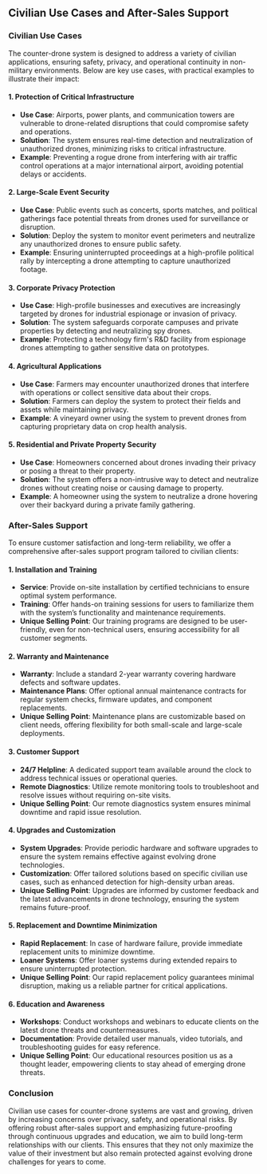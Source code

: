 ## **Civilian Use Cases and After-Sales Support**

### **Civilian Use Cases**
The counter-drone system is designed to address a variety of civilian applications, ensuring safety, privacy, and operational continuity in non-military environments. Below are key use cases, with practical examples to illustrate their impact:

#### **1. Protection of Critical Infrastructure**
- **Use Case**: Airports, power plants, and communication towers are vulnerable to drone-related disruptions that could compromise safety and operations.
- **Solution**: The system ensures real-time detection and neutralization of unauthorized drones, minimizing risks to critical infrastructure.
- **Example**: Preventing a rogue drone from interfering with air traffic control operations at a major international airport, avoiding potential delays or accidents.

#### **2. Large-Scale Event Security**
- **Use Case**: Public events such as concerts, sports matches, and political gatherings face potential threats from drones used for surveillance or disruption.
- **Solution**: Deploy the system to monitor event perimeters and neutralize any unauthorized drones to ensure public safety.
- **Example**: Ensuring uninterrupted proceedings at a high-profile political rally by intercepting a drone attempting to capture unauthorized footage.

#### **3. Corporate Privacy Protection**
- **Use Case**: High-profile businesses and executives are increasingly targeted by drones for industrial espionage or invasion of privacy.
- **Solution**: The system safeguards corporate campuses and private properties by detecting and neutralizing spy drones.
- **Example**: Protecting a technology firm's R&D facility from espionage drones attempting to gather sensitive data on prototypes.

#### **4. Agricultural Applications**
- **Use Case**: Farmers may encounter unauthorized drones that interfere with operations or collect sensitive data about their crops.
- **Solution**: Farmers can deploy the system to protect their fields and assets while maintaining privacy.
- **Example**: A vineyard owner using the system to prevent drones from capturing proprietary data on crop health analysis.

#### **5. Residential and Private Property Security**
- **Use Case**: Homeowners concerned about drones invading their privacy or posing a threat to their property.
- **Solution**: The system offers a non-intrusive way to detect and neutralize drones without creating noise or causing damage to property.
- **Example**: A homeowner using the system to neutralize a drone hovering over their backyard during a private family gathering.

### **After-Sales Support**
To ensure customer satisfaction and long-term reliability, we offer a comprehensive after-sales support program tailored to civilian clients:

#### **1. Installation and Training**
- **Service**: Provide on-site installation by certified technicians to ensure optimal system performance.
- **Training**: Offer hands-on training sessions for users to familiarize them with the system’s functionality and maintenance requirements.
- **Unique Selling Point**: Our training programs are designed to be user-friendly, even for non-technical users, ensuring accessibility for all customer segments.

#### **2. Warranty and Maintenance**
- **Warranty**: Include a standard 2-year warranty covering hardware defects and software updates.
- **Maintenance Plans**: Offer optional annual maintenance contracts for regular system checks, firmware updates, and component replacements.
- **Unique Selling Point**: Maintenance plans are customizable based on client needs, offering flexibility for both small-scale and large-scale deployments.

#### **3. Customer Support**
- **24/7 Helpline**: A dedicated support team available around the clock to address technical issues or operational queries.
- **Remote Diagnostics**: Utilize remote monitoring tools to troubleshoot and resolve issues without requiring on-site visits.
- **Unique Selling Point**: Our remote diagnostics system ensures minimal downtime and rapid issue resolution.

#### **4. Upgrades and Customization**
- **System Upgrades**: Provide periodic hardware and software upgrades to ensure the system remains effective against evolving drone technologies.
- **Customization**: Offer tailored solutions based on specific civilian use cases, such as enhanced detection for high-density urban areas.
- **Unique Selling Point**: Upgrades are informed by customer feedback and the latest advancements in drone technology, ensuring the system remains future-proof.

#### **5. Replacement and Downtime Minimization**
- **Rapid Replacement**: In case of hardware failure, provide immediate replacement units to minimize downtime.
- **Loaner Systems**: Offer loaner systems during extended repairs to ensure uninterrupted protection.
- **Unique Selling Point**: Our rapid replacement policy guarantees minimal disruption, making us a reliable partner for critical applications.

#### **6. Education and Awareness**
- **Workshops**: Conduct workshops and webinars to educate clients on the latest drone threats and countermeasures.
- **Documentation**: Provide detailed user manuals, video tutorials, and troubleshooting guides for easy reference.
- **Unique Selling Point**: Our educational resources position us as a thought leader, empowering clients to stay ahead of emerging drone threats.

### **Conclusion**
Civilian use cases for counter-drone systems are vast and growing, driven by increasing concerns over privacy, safety, and operational risks. By offering robust after-sales support and emphasizing future-proofing through continuous upgrades and education, we aim to build long-term relationships with our clients. This ensures that they not only maximize the value of their investment but also remain protected against evolving drone challenges for years to come.
